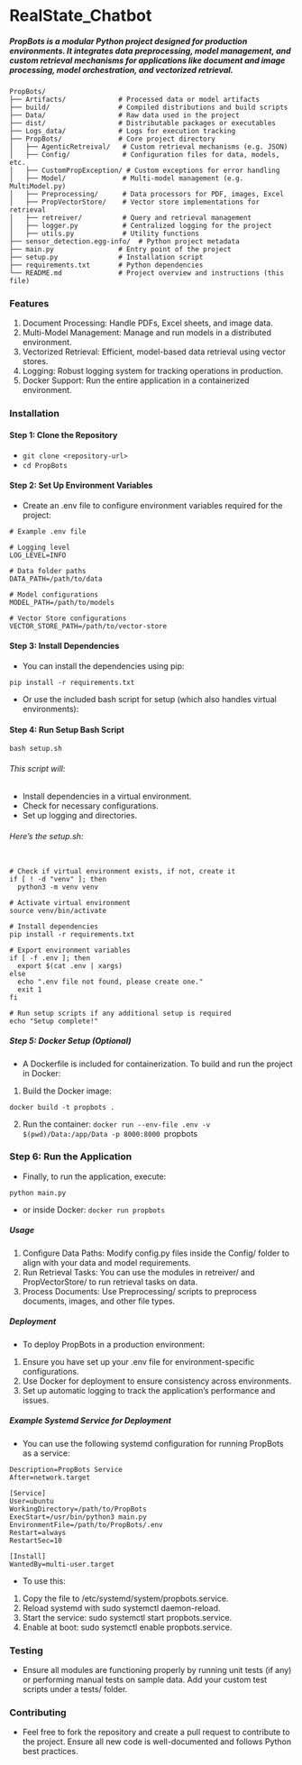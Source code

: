 # RealState_Chatbot

##### PropBots is a modular Python project designed for production environments. It integrates data preprocessing, model management, and custom retrieval mechanisms for applications like document and image processing, model orchestration, and vectorized retrieval.

```
PropBots/
├── Artifacts/             # Processed data or model artifacts
├── build/                 # Compiled distributions and build scripts
├── Data/                  # Raw data used in the project
├── dist/                  # Distributable packages or executables
├── Logs_data/             # Logs for execution tracking
├── PropBots/              # Core project directory
│   ├── AgenticRetreival/   # Custom retrieval mechanisms (e.g. JSON)
│   ├── Config/             # Configuration files for data, models, etc.
│   ├── CustomPropException/ # Custom exceptions for error handling
│   ├── Model/              # Multi-model management (e.g. MultiModel.py)
│   ├── Preprocessing/      # Data processors for PDF, images, Excel
│   ├── PropVectorStore/    # Vector store implementations for retrieval
│   ├── retreiver/          # Query and retrieval management
│   ├── logger.py           # Centralized logging for the project
│   ├── utils.py            # Utility functions
├── sensor_detection.egg-info/  # Python project metadata
├── main.py                # Entry point of the project
├── setup.py               # Installation script
├── requirements.txt       # Python dependencies
└── README.md              # Project overview and instructions (this file)
```

### Features
1. Document Processing: Handle PDFs, Excel sheets, and image data.
2. Multi-Model Management: Manage and run models in a distributed environment.
3. Vectorized Retrieval: Efficient, model-based data retrieval using vector stores.
4. Logging: Robust logging system for tracking operations in production.
5. Docker Support: Run the entire application in a containerized environment.

###  Installation
#### Step 1: Clone the Repository
- ```git clone <repository-url>```
- ```cd PropBots```

#### Step 2: Set Up Environment Variables
- Create an .env file to configure environment variables required for the project:

```
# Example .env file

# Logging level
LOG_LEVEL=INFO

# Data folder paths
DATA_PATH=/path/to/data

# Model configurations
MODEL_PATH=/path/to/models

# Vector Store configurations
VECTOR_STORE_PATH=/path/to/vector-store
```

#### Step 3: Install Dependencies
- You can install the dependencies using pip:

```pip install -r requirements.txt```
- Or use the included bash script for setup (which also handles virtual environments):

#### Step 4: Run Setup Bash Script

```bash setup.sh```

###### This script will:

- Install dependencies in a virtual environment.
- Check for necessary configurations.
- Set up logging and directories.

###### Here’s the setup.sh:

```#!/bin/bash

# Check if virtual environment exists, if not, create it
if [ ! -d "venv" ]; then
  python3 -m venv venv

# Activate virtual environment
source venv/bin/activate

# Install dependencies
pip install -r requirements.txt

# Export environment variables
if [ -f .env ]; then
  export $(cat .env | xargs)
else
  echo ".env file not found, please create one."
  exit 1
fi

# Run setup scripts if any additional setup is required
echo "Setup complete!"
```

##### Step 5: Docker Setup (Optional)
- A Dockerfile is included for containerization. To build and run the project in Docker:

1. Build the Docker image:

```docker build -t propbots .```

2. Run the container:
```docker run --env-file .env -v $(pwd)/Data:/app/Data -p 8000:8000 ```propbots

### Step 6: Run the Application
- Finally, to run the application, execute:

```python main.py```

- or inside Docker:
```docker run propbots```

##### Usage
1. Configure Data Paths: Modify config.py files inside the Config/ folder to align with your data and model requirements. 
2. Run Retrieval Tasks: You can use the modules in retreiver/ and PropVectorStore/ to run retrieval tasks on data. 
3. Process Documents: Use Preprocessing/ scripts to preprocess documents, images, and other file types.

##### Deployment
- To deploy PropBots in a production environment:

1. Ensure you have set up your .env file for environment-specific configurations.
2. Use Docker for deployment to ensure consistency across environments.
3. Set up automatic logging to track the application’s performance and issues.

##### Example Systemd Service for Deployment
- You can use the following systemd configuration for running PropBots as a service:


```[Unit]
Description=PropBots Service
After=network.target

[Service]
User=ubuntu
WorkingDirectory=/path/to/PropBots
ExecStart=/usr/bin/python3 main.py
EnvironmentFile=/path/to/PropBots/.env
Restart=always
RestartSec=10

[Install]
WantedBy=multi-user.target

```

- To use this:

1. Copy the file to /etc/systemd/system/propbots.service.
2. Reload systemd with sudo systemctl daemon-reload.
3. Start the service: sudo systemctl start propbots.service.
4. Enable at boot: sudo systemctl enable propbots.service.

### Testing
- Ensure all modules are functioning properly by running unit tests (if any) or performing manual tests on sample data. Add your custom test scripts under a tests/ folder.

### Contributing
- Feel free to fork the repository and create a pull request to contribute to the project. Ensure all new code is well-documented and follows Python best practices.